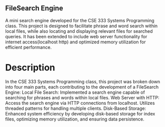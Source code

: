 ## FileSearch Engine 
A mini search engine developed for the CSE 333 Systems Programming class. This project is designed to facilitate phrase and word search within local files, while also locating and displaying relevant files for searched queries. It has been extended to include web server functionality for internet access(localhost http) and optimized memory utilization for efficient performance. 
# Description 
In the CSE 333 Systems Programming class, this project was broken down into four main parts, each contributing to the development of a FileSearch Engine: 
Local File Search: Implemented a search engine capable of searching for phrases and words within local files. 
Web Server with HTTP: Access the search engine via HTTP connections from localhost. Utilizes threaded patterns for handling multiple clients. 
Disk-Based Storage: Enhanced system efficiency by developing disk-based storage for index files, optimizing memory utilization, and ensuring data persistence.
